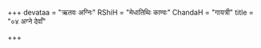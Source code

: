 +++
devataa = "ऋतवः अग्निः"
RShiH = "मेधातिथिः काण्वः"
ChandaH = "गायत्री"
title = "०४ अग्ने देवाँ"

+++
